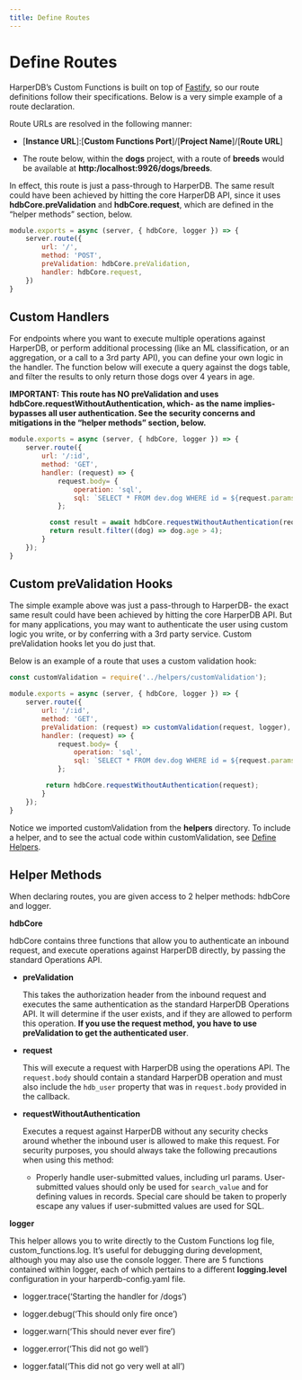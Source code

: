 ```yaml
---
title: Define Routes
---
```


# Define Routes

HarperDB’s Custom Functions is built on top of [Fastify](https://www.fastify.io/), so our route definitions follow their specifications. Below is a very simple example of a route declaration.



Route URLs are resolved in the following manner:

* [**Instance URL**]:[**Custom Functions Port**]/[**Project Name**]/[**Route URL**]

* The route below, within the **dogs** project, with a route of **breeds** would be available at **http:/localhost:9926/dogs/breeds**.


In effect, this route is just a pass-through to HarperDB. The same result could have been achieved by hitting the core HarperDB API, since it uses **hdbCore.preValidation** and **hdbCore.request**, which are defined in the “helper methods” section, below.



```javascript
module.exports = async (server, { hdbCore, logger }) => {
    server.route({
        url: '/',
        method: 'POST',
        preValidation: hdbCore.preValidation,
        handler: hdbCore.request,
    })
}
```


## Custom Handlers

For endpoints where you want to execute multiple operations against HarperDB, or perform additional processing (like an ML classification, or an aggregation, or a call to a 3rd party API), you can define your own logic in the handler. The function below will execute a query against the dogs table, and filter the results to only return those dogs over 4 years in age.



**IMPORTANT: This route has NO preValidation and uses hdbCore.requestWithoutAuthentication, which- as the name implies- bypasses all user authentication. See the security concerns and mitigations in the “helper methods” section, below.**



```javascript
module.exports = async (server, { hdbCore, logger }) => {
    server.route({
        url: '/:id',
        method: 'GET',
        handler: (request) => {
            request.body= {
                operation: 'sql',
                sql: `SELECT * FROM dev.dog WHERE id = ${request.params.id}`
            };

          const result = await hdbCore.requestWithoutAuthentication(request);
          return result.filter((dog) => dog.age > 4);
        }
    });
}
```

## Custom preValidation Hooks
The simple example above was just a pass-through to HarperDB- the exact same result could have been achieved by hitting the core HarperDB API. But for many applications, you may want to authenticate the user using custom logic you write, or by conferring with a 3rd party service. Custom preValidation hooks let you do just that.



Below is an example of a route that uses a custom validation hook:

```javascript
const customValidation = require('../helpers/customValidation');

module.exports = async (server, { hdbCore, logger }) => {
    server.route({
        url: '/:id',
        method: 'GET',
        preValidation: (request) => customValidation(request, logger),
        handler: (request) => {
            request.body= {
                operation: 'sql',
                sql: `SELECT * FROM dev.dog WHERE id = ${request.params.id}`
            };

         return hdbCore.requestWithoutAuthentication(request);
        }
    });
}
```


Notice we imported customValidation from the **helpers** directory. To include a helper, and to see the actual code within customValidation, see [Define Helpers](./define-helpers).

## Helper Methods
When declaring routes, you are given access to 2 helper methods: hdbCore and logger.



**hdbCore**

hdbCore contains three functions that allow you to authenticate an inbound request, and execute operations against HarperDB directly, by passing the standard Operations API.



* **preValidation**

   This takes the authorization header from the inbound request and executes the same authentication as the standard HarperDB Operations API. It will determine if the user exists, and if they are allowed to perform this operation. **If you use the request method, you have to use preValidation to get the authenticated user**.

* **request**

  This will execute a request with HarperDB using the operations API. The `request.body` should contain a standard HarperDB operation and must also include the `hdb_user` property that was in `request.body` provided in the callback.

* **requestWithoutAuthentication**

   Executes a request against HarperDB without any security checks around whether the inbound user is allowed to make this request. For security purposes, you should always take the following precautions when using this method:

  * Properly handle user-submitted values, including url params. User-submitted values should only be used for `search_value` and for defining values in records. Special care should be taken to properly escape any values if user-submitted values are used for SQL.


**logger**

This helper allows you to write directly to the Custom Functions log file, custom_functions.log. It’s useful for debugging during development, although you may also use the console logger. There are 5 functions contained within logger, each of which pertains to a different **logging.level** configuration in your harperdb-config.yaml file.


* logger.trace(‘Starting the handler for /dogs’)

* logger.debug(‘This should only fire once’)

* logger.warn(‘This should never ever fire’)

* logger.error(‘This did not go well’)

* logger.fatal(‘This did not go very well at all’)